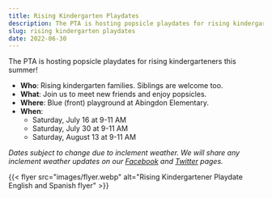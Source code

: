 ```yaml
--- 
title: Rising Kindergarten Playdates
description: The PTA is hosting popsicle playdates for rising kindergarteners this summer.
slug: rising kindergarten playdates
date: 2022-06-30
---
```


The PTA is hosting popsicle playdates for rising kindergarteners this summer!
- **Who**: Rising kindergarten families. Siblings are welcome too.
- **What**: Join us to meet new friends and enjoy popsicles.
- **Where**: Blue (front) playground at Abingdon Elementary.
- **When**:
    - Saturday, July 16 at 9-11 AM
    - Saturday, July 30 at 9-11 AM
    - Saturday, August 13 at 9-11 AM

*Dates subject to change due to inclement weather. We will share any inclement weather updates on our [Facebook](https://www.facebook.com/AbingdonElementaryPTA) and [Twitter](https://twitter.com/AbingdonPTA) pages.*

{{< flyer src="images/flyer.webp" alt="Rising Kindergartener Playdate English and Spanish flyer" >}}